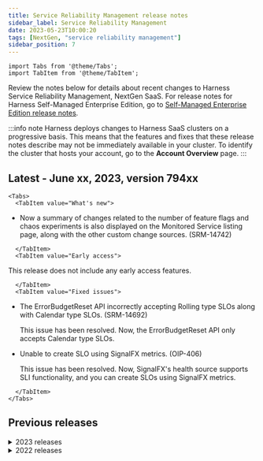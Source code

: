 ```yaml
---
title: Service Reliability Management release notes
sidebar_label: Service Reliability Management
date: 2023-05-23T10:00:20
tags: [NextGen, "service reliability management"]
sidebar_position: 7
---
```

```mdx-code-block
import Tabs from '@theme/Tabs';
import TabItem from '@theme/TabItem';
```
Review the notes below for details about recent changes to Harness Service Reliability Management, NextGen SaaS. For release notes for Harness Self-Managed Enterprise Edition, go to [Self-Managed Enterprise Edition release notes](/release-notes/self-managed-enterprise-edition). 

:::info note
Harness deploys changes to Harness SaaS clusters on a progressive basis. This means that the features and fixes that these release notes describe may not be immediately available in your cluster. To identify the cluster that hosts your account, go to the **Account Overview** page. 
:::

## Latest - June xx, 2023, version 794xx

```mdx-code-block
<Tabs>
  <TabItem value="What's new">
```

- Now a summary of changes related to the number of feature flags and chaos experiments is also displayed on the Monitored Service listing page, along with the other custom change sources. (SRM-14742)


```mdx-code-block
  </TabItem>
  <TabItem value="Early access">
```

This release does not include any early access features.

```mdx-code-block
  </TabItem>
  <TabItem value="Fixed issues">
```

- The ErrorBudgetReset API incorrectly accepting Rolling type SLOs along with Calendar type SLOs. (SRM-14692)  

  This issue has been resolved. Now, the ErrorBudgetReset API only accepts Calendar type SLOs.

- Unable to create SLO using SignalFX metrics. (OIP-406)  

  This issue has been resolved. Now, SignalFX's health source supports SLI functionality, and you can create SLOs using SignalFX metrics.

```mdx-code-block
  </TabItem>
</Tabs>
```

## Previous releases

<details>
<summary>2023 releases</summary>

#### May 23, 2023, version 79307

##### What's new

- Continuous Error Tracking (CET) is a separate module in Harness now and no longer available as a health source in SRM. To learn more about CET, go to the [Continuous Error Tracking Documentation](https://developer.harness.io/docs/continuous-error-tracking). (SRM-14701)

- Clicking on a Prometheus metrics entry in the Service Health page of a monitored service directly navigates you to the Prometheus metrics dashboard. (SRM-14699)

- In the event of an SLO encountering an error, it is now displayed in the respective Simple and Composite SLOs. Additionally, when the underlying issue causing data collection failures is resolved, the missed data that couldn't be collected during the error period will be restored. However, there is a time limit for data restoration, which is set at 24 hours. For example, if the issue is resolved within 48 hours, only the last 24 hours of data is restored. (SRM-14672)

- Verify step in CV has a new icon. (OIP-3)

- You can now configure your monitored service to trigger notifications whenever there are updates or changes related to chaos experiments or feature flags. (SRM-14553)

- New errors are introduced to provide a comprehensive insight into SLO's performance (SRM-14549).  
  
  Now, errors are displayed in the following scenarios:
  
  - Ongoing Problem: Errors are displayed when an SLO experiences an ongoing problem, such as an issue with the health of a connector.
  
  - Missing Data: Errors are shown when there is missing data in an SLO, even if there is no current error. This helps identify any gaps in historical SLO records.
  
  - Contributing SLO Issues: Errors in contributing SLOs are now reflected in the composite SLO, ensuring a complete picture of performance when individual components encounter problems.

##### Early access

This release does not include any early access features.

##### Fixed issues

- Error budget burn rate notifications are not being sent for Request Based SLO. (SRM-14705).  
  
    This issue has been resolved, and error budget burn rate notifications are now being sent for Request Based SLO also.

- Error budget burn rate notifications are not being sent for composite SLOs. (SRM-14658)  

    This issue has been resolved, and error budget burn rate notifications are now being sent for composite SLOs.

- Encountering an error when configuring monitored services using the Harness Terraform provider. (SRM-14684)  
  
  The Harness Terraform provider was sending the Terraform resource incorrectly, resulting in the error. This issue has been resolved.

- On the Composite SLO Details page, the environment links under the monitored services were broken. (SRM-14645)  
  
  This issue has been resolved. Now, clicking on the environment link correctly displays the SLOs page for the respective monitored service.

- The last updated date and time of monitored services and SLOs are changing automatically even when no configuration changes were made. (SRM-14543)  

  - This issue has been resolved. Now, the last updated date and time will change only when modifications are made to the configuration of the monitored services and SLOs.

- Missing data in SLOs was not considered in error budget burn rate notifications. (SRM-14682)  

  - This issue has been resolved. Now the missing data is treated according to user preference (GOOD, BAD, or IGNORE), contributes to error budget burn rate, and is included in notifications.

#### May 04, 2023, version 79214

##### What's new

- An icon appears on the SLO performance trend chart timeline to indicate when the error budget was reset and the amount of budget that was added. (SRM-14550)

##### Early access

This release does not include any early access features.

##### Fixed issues

- The **Error Budget Burn Rate is above** SLO notification setting was not triggering notifications, even when the condition was met. (SRM-14613)  
  
  This issue has been resolved and notifications are being triggered when the **Error Budget Burn Rate is above** condition is met.

#### April 22, 2023, version 79111

##### What's new

- Added new advanced fields for consecutive error budgets in SLO. These fields are optional. (SRM-14507)

- Removed the mandatory check for the presence of Tier in the AppDynamics complete metric path. (SRM-14463)

##### Early access

This release does not include any early access features.

##### Fixed issues

- The title in the expressions modal of health sources has been updated from Shell (Bash) to Query. (SRM-14478)

- Monitored service cannot be deleted if it is created with an invalid connector. (SRM-14403)

  To fix this issue, the UI connector component is now enabled when the provided connector is not found. 

- For CloudWatch CV connector, IRSA was not supported for connectivity. (SRM-13907)

  Support for IRSA connectivity was added.

#### April 10, 2023, version 79015

##### What's new

Filters applied to the monitored services list on the **Monitored Services** page will get reset when you switch to a different project. (SRM-14383)

##### Early access

This release does not include any early access features.

##### Fixed issues

- When switched to a different project while a template was open, the health sources from the previous template would remain visible in the template, even though they were not part of the new project. (SRM-12236)  
  
  This issue has been resolved. Now, when you switch to a different project while a template is open, you will be redirected to the templates listing page.

- The SLO health summary cards displayed in a monitored service's health dashboard show summarized data for SLOs associated with all the monitored services in the project, even if the SLOs are not connected to the selected monitored service. (SRM-14462)  

  This issue has been resolved. Now, the SLO health summary cards displayed in a monitored service's health dashboard will show summarized data only for the SLOs associated with the selected monitored service.

#### March 31, 2023, version 78914

##### What's new

This release does not include any new features.

##### Early access

This release does not include any early access features.

##### Fixed issues

- Monitored service creation fails when using a monitored service template that has Org or Account level service and environment. (SRM-14291)
  
  This restriction is removed. Now, you can create a monitored service using a monitored service template with Org or Account level service and environment.

- On the Monitored Services list page, a help panel appears for every monitored service listed. This is resulting in an overwhelming number of help panels that need to be closed individually. (SRM-14266)
  
  This issue has been resolved. Now, only one help panel appears for all monitored services listed on the page.

- SLO error budget notifications are being triggered even when the notification rule is disabled. (SRM-13997)
  
  This issue has been resolved. Now, SLO error budget notifications are not triggered if the notification rule is disabled.


#### March 24, 2023, version 78817

##### What's new

- When you try editing an existing SLO, you will see the **Tags (optional)** field autopopulated even if no value was entered while creating the SLO. Harness uses the selected SLI type as value to autopopulate the **Tags (optional)** field. (SRM-14121)
  
- There is a new user interface (UI) for Elasticsearch health source configuration. This update is designed to improve the overall user experience and make it easier to configure Elasticsearch health sources. (SRM-14180)


##### Early access

This release does not include any early access features.

##### Fixed issues

- The Time Window in the Service Health tab does not display the information for an event by default when accessed using the link in the event notification. Users had to manually search for the information by moving the Time Window to the event's date and time. (SRM-14071)  
   
  This issue has been resolved. The Time Window now displays the event information automatically when accessed using the link in the notification. Users no longer need to manually search for the information by moving the Time Window to the event's date and time.

- Error encountered when setting up monitored service in verify step with Org or Account level service and environment. (SRM-14191)  
  
  This restriction is removed. You can create a monitored service in the verify step even if the service and environments are at the Org or Account level.

- Unable to set the duration in the Verify step as an expression or use a value from other fields or variables. (SRM-13981)  
  
  This restriction has been removed. You can now set the Verify step duration using an expression or a value from other fields or variables.

- If a monitored service is updated in an SLO, the Monitored Service List page does not display the updated information in the SLO/ERROR BUDGET column. Instead, it shows that the SLO is still linked to the previous monitored service. (SRM-14078)  
  
  This issue has been resolved, and the SLO/ERROR BUDGET column will now display the updated information when a monitored service is updated in an SLO.
  
- The verify step fails when a monitored service is deleted and recreated within two hours with a different connector ID. (SRM-14021)  
  
  This issue has been resolved, and now the Verify step does not fail if the health source is deleted and recreated within 2 hours with a different connector ID.

- If there is no data received from one of the metric packs while configuring AppDynamics as a health source, the validation fails.(SRM-13597)  
  
  This issue has been resolved. Now, the validation passes if there is incoming data from any one of the metric packs.


#### March 21, 2023

##### Fixed issues

- The **Source Code** tab on the Automated Root Cause (ARC) screen shows blank during decompilation of source code instrumented with JaCoCo. This issue has been fixed. (CET-1175)
  
- The impacted services values were shown as "0 Service(s)" in the Event list. This issue has been fixed. (CET-1136)


#### March 15, 2023, version 78712

##### What's new

- Metrics graphs are now added to the **Create SLO** screen. (SRM-14025)  
    
  When configuring Service Level Indicators (SLIs) in the **Create SLO** screen, you will now see a metric graph based on the last 24 hours of data received from your health monitoring tool. Additionally, the recommended minimum, maximum, and average values specific to the SLI parameter that you are configuring will be displayed.  
  
  This feature eliminates the need for switching between the Harness **Create SLO** screen and your health monitoring tool dashboard to determine the most appropriate value for the SLI parameter you are configuring. For instance, if you opt for the ratio-based evaluation method while configuring your SLI, you can refer to the metric graphs and accompanying suggested values to determine the ideal percentage of valid requests to be considered for your SLI.  
  
  ![Metrics graph in Create SLO screen](./static/srm-rn-787-metricgraph.png)

##### Early access

This release does not include any early access features.

##### Fixed issues

- Continuous Verification (CV) fails due to timestamp format difference. (SRM-14167)  
  
  This issue is fixed by updating the timestamp format in the API request.

- Long Prometheus metric links overflow outside the **METRIC NAME** column and obstruct adjacent column values in the console view during pipeline runs. (SRM-14107)  
  
  This issue is fixed and the long Prometheus metric links are now contained within the **METRIC NAME** column, preventing them from obstructing values in the adjacent column.

- After saving and reopening a monitored service template, the **Save** button remained enabled even if no changes are made. (SRM-14085)  
  
  This issue is fixed, and the **Save** button is now enabled only if changes are made to the monitored service template. Additionally, an unsaved changes alert now appears next to the **Save** button when changes are made to the template values.


#### March 8, 2023, version 78619

##### What's new

- Specify metric thresholds in the monitored service template. (SRM-13972)  

  Now, you can specify metric thresholds for the health source when creating a monitored service template. This helps you predefine the metric thresholds and removes the hassle of specifying them every time you create a new monitored service.

##### Early access

This release does not include any early access features.

##### Fixed issues

This release does not include any fixed issues.

#### February 28, 2023

##### Early access

- Standalone Error Tracking experience. (SRM-12696)  

  This release introduces the standalone Harness Error Tracking (ET) experience. With this, you can quickly start using ET by installing the ET Agent on your Java Virtual Machine (JVM) and configuring it with Harness SRM.  
This feature is behind the feature flag `SRM_ET_EXPERIMENTAL`.


#### February 23, 2023, version 78507

This release does not include new features, early access features, and fixed issues.


#### February 15, 2023, version 78421

This release does not include new features, early access features, and fixed issues.

#### February 6, 2023, version 78321

This release does not include new features, early access features, and fixed issues.

#### January 17, 2023, version 78214

This release does not include new features, early access features, and fixed issues.

#### January 10, 2023, version 78105

##### What's new

This release does not include new features and enhancements.

##### Early access

This release does not include early access features.

##### Fixed issues

- Saving the verify step in a stage template throws the `Invalid YAML. Can't find pipeline` error if the pipeline key is missing in YAML. (SRM-13320)
      
    You can now save the verify step in a stage template even if the pipeline key is missing in YAML.

- Even though metric data is not available from the health source for a time period, the **Overall Health Score** timeline displays green bars and shows the service score as 100. (SRM-13336)
  
  Now, on the Service Health page, the **Overall Health Score** timeline displays grey bars if metric data is unavailable from the health source for a specific time period. It does not show the health score.

</details>

<details>
<summary>2022 releases</summary>

#### December 22, 2022, version 77908

This release does not include new features, early access features, enhancements, and fixed issues.


#### December 13, 2022, version 77808

##### What's New

This release does not include new features.

##### Enhancements

This release does not include enhancements.

##### Early Access Features

Continuous Verification (CV) fails if the data for configured deployment strategy is not available. (SRM-12731)

Harness was automatically applying an alternate deployment strategy even if the required data for the deployment configured in the Verify step was not available.

Now, Harness does not automatically apply an alternate deployment strategy if the required data is not available. Instead, Harness fails the CV. Harness automatically applies an alternate deployment strategy only if you choose the Auto option in the Continuous Verification Type dropdown list when configuring the Verify step.

This feature is behind the feature flag SRM_LOG_HOST_SAMPLING_ENABLE.

##### Fixed Issues

This release does not include fixed issues.

#### December 7, 2022, version 77716

##### What's New

This release does not include new features.

##### Enhancements

Increased limit for number of PagerDuty services (SRM-13102)

The PagerDuty Service dropdown list, which displayed up to 25 services, can now display up to 100 services.

##### Early Access Features

This release does not include early access features.

##### Fixed Issues

Pipeline deployment throws an exception with the message RuntimeException: name cannot be more than 64 characters long. if the name of the monitored service exceeds 64 characters. (SRM-12811)

This restriction is removed. Now, the name of the monitored service can contain up to 128 characters.

#### November 29, 2022, version 77608

##### What's New

N/A

##### Enhancements

The user interface no longer allows you to configure invalid metric thresholds. (SRM-12386)

On the Customize Health Source tab, the following changes are made to the Advanced (Optional) configuration section:

Under the Ignore Thresholds settings, only the Less than option is available for the Percentage Deviation criteria. The Greater than option is removed.

Under the Fail-Fast Thresholds settings, only the Greater than option is available for the Percentage Deviation criteria. The Less than option is removed.

##### Early Access Features

N/A

##### Fixed Issues

- When the metrics feature was selected for the Splunk health source, the Continuous Verification and Service Health options were getting selected by default, even though those options are not supported for Splunk. This was causing continuous verification to fail. (SRM-12793)

  Now, if you select the metrics feature for the Splunk health service, the continuous verification and service health options are disabled. Only the SLI option is available.

- Custom metric configuration for the Splunk and New Relic health sources fails if the Metric Value JSON Path and Timestamp Field/Locator JSON Path queries contain a period (.). (SRM-12552)

  Now, the Metric Value JSON Path and Timestamp Field/Locator JSON Path queries are automatically wrapped with square brackets and single quotes. This prevents the custom metric configuration from failing even if your JSON path queries contain a period (.)

#### November 11, 2022, version 77433

##### What's New

N/A

##### Fixed Issues

N/A

##### Early Access

N/A

#### November 6, 2022, version 77317

##### What's New

N/A

##### Fixed Issues

N/A

##### Early Access

N/A

#### October 18, 2022, version 77116

##### What's New

N/A

##### Early Access

N/A

##### Fixed Issues

N/A

##### October 7, 2022, version 77025

###### What's New

N/A

###### Early Access

N/A

###### Fixed Issues

N/A

###### September 29, 2022, version 76921

###### What's New

N/A

###### Early Access

N/A

###### Fixed Issues

N/A

##### September 14, 2022, version 76708

###### What's New

N/A

###### Early Access

N/A

###### Fixed Issues

N/A

##### September 7th, 2022, version 76619

###### Fixed issues

- Metric Threshold configurations are not persisted if the criteria is percentage deviation and lesser than is selected in fast-fail thresholds (SRM-11696)

- Not able to update prometheus source (SRM-11578, ZD-33879)

##### August 31st, 2022, version 76518

###### Fixed issues

- Error while setting up CV step in NG pipeline (SRM-11553, ZD-33562)

- Updated ServiceMethodId when Dynatrace service is selected from dropdown.

##### August 25th, 2022, version 76425

No changes in this release.

##### August 18th, 2022, version 76321

###### Fixed issues

- Request body place holders are not serialized properly unless surrounded by "" (SRM-11217)

  The request body for custom log source was not getting serialized properly due to the treatment of numbers in Gson library which we use. By upgrading the version of the library, we now have support to customize this behavior. Now we have defined how a number will be deserialized.

  This issue is now resolved.

- Fix the text wrapping in Health Sources table in Verify step (SRM-11185)

##### August 8th, 2022, version 76128

###### Fixed issues

- Fetching Audits and JSON DTO Issues in Audit List API (SRM-11140)

  Sequence in which services are deleted when project is deleted was incorrect. Now while deleting the project we can see both Monitored service and SLO audits.

- Monitored Service with New Relic health source displays error message “same identifier is used by multiple entities” even though there is no other health source with same Id (SRM-10999)

##### August 1, 2022, version 76030

###### Fixed issues

- Verification is not happening correctly when we configure Monitored Service using templates (SRM-11097)

  Verify step for Template type Monitored Service was not working due to a missing record in the database. For such use cases, we use a transient entity. Updated to code to support both transient and persisted entities.

##### July 18th, 2022, version 75921

###### Fixed issues

- Data Collection for CustomLogs is failing in Verification step (SRM-11003)

  The Custom Log Health Source feature was unable to collect and process the data in the Verify step. This feature uses different DSL scripts to collect log data and service instance (host) data. If the log data collection DSL can also provide the host data, we do not need the host data DSL explicitly. However, in this case, the log collection DSL was also being used to collect the host data, which led to a Type mismatch error during the data processing. By removing the use of log collection DSL as the host collection DSL, we are able to pull the host data from the log data itself and it also ceases the exception. This feature is now working correctly.

- Creation of Custom Health Source Metrics for Service based is failing (SRM-11002)

  The Custom Metric Source Health did not work if the data query type was of type Service. The issue was happening due to a validation on the field metricPath in the Json response mapping, which is not present for the given query type. The given field is now optional. This issue has been resolved.

- GCP Metric Verify Step: Seeing null pointer exception in execution logs for GCP metric Health Source (SRM-10674)

  Fixed a null pointer exception in data collection for verify step.

- SLO: Not able to create an SLO with GCP as metrics (SRM-10594)

  Adding better logging.

##### July 11th, 2022, version 75829

###### Fixed issues

- Continuous Verification not appearing in Deployment Stage template (SRM-10934)

  Continuous Verification step was not appearing. Continuous Verification step now appears.

- Email Notification failing with invalid template message (SRM-10923)

  Added the message body into a string and formatted with HTML.

- SLO says "recalculating" for over a day (SRM-10864)

- Continuous Verification filter taking default monitored service for configured and template use case (SRM-10839)

  Implemented Continuous Verification filter logic for configured and template use case.

- Custom Health Host Metric data collection not collecting data for all hosts (SRM-10831)

- Prometheus Continuous Verification perpetual task failing (SRM-10829)
  Caused by comparability issues in decrypting data. Handling it gracefully now.
  Fixed compatibility issues with perpetual task.

</details>
